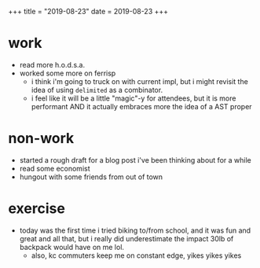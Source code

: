 +++
title = "2019-08-23"
date = 2019-08-23
+++

# work
- read more h.o.d.s.a.
- worked some more on ferrisp
    - i think i'm going to truck on with current impl, but i might revisit the idea of using `delimited` as a combinator.
    - i feel like it will be a little "magic"-y for attendees, but it is more performant AND it actually embraces more the idea of a AST proper

# non-work
- started a rough draft for a blog post i've been thinking about for a while
- read some economist
- hungout with some friends from out of town

# exercise
- today was the first time i tried biking to/from school, and it was fun and
  great and all that, but i really did underestimate the impact 30lb of
  backpack would have on me lol.
  - also, kc commuters keep me on constant edge, yikes yikes yikes
